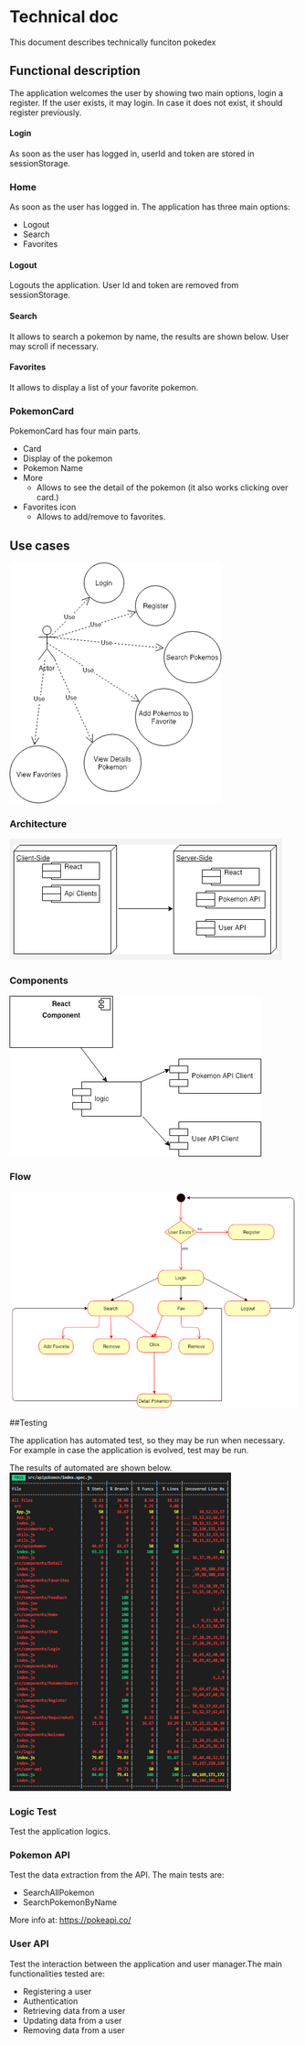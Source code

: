 # Technical doc

This document describes technically funciton pokedex

## Functional description

The application welcomes the user by showing two main options, login a register.
If the user exists, it may login. In case it does not exist, it should register previously.

#### Login
As soon as the user has logged in, userId and token are stored in sessionStorage.


### Home

As soon as the user has logged in.
The application has three main options:
* Logout
* Search
* Favorites



#### Logout

Logouts the application. User Id and token are removed from sessionStorage.

#### Search
It allows to search a pokemon by name, the results are shown below. User may scroll if necessary.

#### Favorites
It allows to display a list of your favorite pokemon.


### PokemonCard

PokemonCard has four main parts.
* Card
* Display of the pokemon
* Pokemon Name
* More
    * Allows to see the detail of the pokemon (it also works clicking over card.)
* Favorites icon
    * Allows to add/remove to favorites.

## Use cases

![Components](images/Usecases.png)

### Architecture

![Components](images/arquitectura.png)

### Components

![Components](images/ComponentDiagram.png)

### Flow

![Components](images/Flow.png)




##Testing

The application has automated test, so they may be run when necessary.
For example in case the application is evolved, test may be run.

The results of automated are shown below.
![Components](images/test.png)


### Logic Test

Test the application logics.


### Pokemon API

Test the data extraction from the API. The main tests are:
* SearchAllPokemon
* SearchPokemonByName

More info at: <https://pokeapi.co/>                 

### User API

Test the interaction between the application and user manager.The main functionalities tested are:
* Registering a user
* Authentication
* Retrieving data from a user
* Updating data from a user
* Removing data from a user


